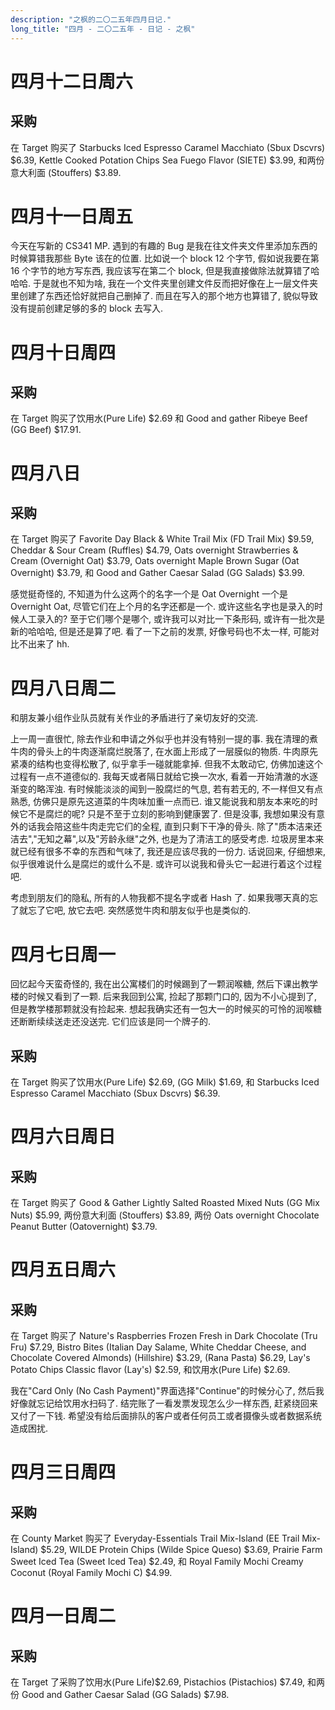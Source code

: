 ```yaml
---
description: "之枫的二〇二五年四月日记."
long_title: "四月 - 二〇二五年 - 日记 - 之枫"
---
```


# 四月十二日周六

## 采购

在 Target 购买了 Starbucks Iced Espresso Caramel Macchiato (Sbux Dscvrs) $6.39, Kettle Cooked Potation Chips Sea Fuego Flavor (SIETE) $3.99, 和两份意大利面 (Stouffers) $3.89.

# 四月十一日周五

今天在写新的 CS341 MP. 遇到的有趣的 Bug 是我在往文件夹文件里添加东西的时候算错我那些 Byte 该在的位置. 比如说一个 block 12 个字节, 假如说我要在第 16 个字节的地方写东西, 我应该写在第二个 block, 但是我直接做除法就算错了哈哈哈. 于是就也不知为啥, 我在一个文件夹里创建文件反而把好像在上一层文件夹里创建了东西还恰好就把自己删掉了. 而且在写入的那个地方也算错了, 貌似导致没有提前创建足够的多的 block 去写入.

# 四月十日周四

## 采购

在 Target 购买了饮用水(Pure Life) $2.69 和 Good and gather Ribeye Beef (GG Beef) $17.91.

# 四月八日

## 采购

在 Target 购买了 Favorite Day Black & White Trail Mix (FD Trail Mix) $9.59, Cheddar & Sour Cream (Ruffles) $4.79, Oats overnight Strawberries & Cream (Overnight Oat) $3.79, Oats overnight Maple Brown Sugar (Oat Overnight) $3.79, 和 Good and Gather Caesar Salad (GG Salads) $3.99.

感觉挺奇怪的, 不知道为什么这两个的名字一个是 Oat Overnight 一个是 Overnight Oat, 尽管它们在上个月的名字还都是一个. 或许这些名字也是录入的时候人工录入的? 至于它们哪个是哪个, 或许我可以对比一下条形码, 或许有一批次是新的哈哈哈, 但是还是算了吧. 看了一下之前的发票, 好像号码也不太一样, 可能对比不出来了 hh.

# 四月八日周二

和朋友兼小组作业队员就有关作业的矛盾进行了亲切友好的交流.

上一周一直很忙, 除去作业和申请之外似乎也并没有特别一提的事. 我在清理的煮牛肉的骨头上的牛肉逐渐腐烂脱落了, 在水面上形成了一层膜似的物质. 牛肉原先紧凑的结构也变得松散了, 似乎拿手一碰就能拿掉. 但我不太敢动它, 仿佛加速这个过程有一点不道德似的. 我每天或者隔日就给它换一次水, 看着一开始清澈的水逐渐变的略浑浊. 有时候能淡淡的闻到一股腐烂的气息, 若有若无的, 不一样但又有点熟悉, 仿佛只是原先这道菜的牛肉味加重一点而已. 谁又能说我和朋友本来吃的时候它不是腐烂的呢? 只是不至于立刻的影响到健康罢了. 但是没事, 我想如果没有意外的话我会陪这些牛肉走完它们的全程, 直到只剩下干净的骨头. 除了"质本洁来还洁去","无知之幕",以及"芳龄永继"之外, 也是为了清洁工的感受考虑. 垃圾房里本来就已经有很多不幸的东西和气味了, 我还是应该尽我的一份力. 话说回来, 仔细想来, 似乎很难说什么是腐烂的或什么不是. 或许可以说我和骨头它一起进行着这个过程吧.

考虑到朋友们的隐私, 所有的人物我都不提名字或者 Hash 了. 如果我哪天真的忘了就忘了它吧, 放它去吧. 突然感觉牛肉和朋友似乎也是类似的.

# 四月七日周一

回忆起今天蛮奇怪的, 我在出公寓楼们的时候踢到了一颗润喉糖, 然后下课出教学楼的时候又看到了一颗. 后来我回到公寓, 捡起了那颗门口的, 因为不小心提到了, 但是教学楼那颗就没有捡起来. 想起我确实还有一包大一的时候买的可怜的润喉糖还断断续续送走还没送完. 它们应该是同一个牌子的.

## 采购

在 Target 购买了饮用水(Pure Life) $2.69, (GG Milk) $1.69, 和 Starbucks Iced Espresso Caramel Macchiato (Sbux Dscvrs) $6.39.

# 四月六日周日

## 采购

在 Target 购买了 Good & Gather Lightly Salted Roasted Mixed Nuts (GG Mix Nuts) $5.99, 两份意大利面 (Stouffers) $3.89, 两份 Oats overnight Chocolate Peanut Butter (Oatovernight) $3.79.

# 四月五日周六

## 采购

在 Target 购买了 Nature's Raspberries Frozen Fresh in Dark Chocolate (Tru Fru) $7.29, Bistro Bites (Italian Day Salame, White Cheddar Cheese, and Chocolate Covered Almonds) (Hillshire) $3.29, (Rana Pasta) $6.29, Lay's Potato Chips Classic flavor (Lay's) $2.59, 和饮用水(Pure Life) $2.69.

我在"Card Only (No Cash Payment)"界面选择"Continue"的时候分心了, 然后我好像就忘记给饮用水扫码了. 结完账了一看发票发现怎么少一样东西, 赶紧绕回来又付了一下钱. 希望没有给后面排队的客户或者任何员工或者摄像头或者数据系统造成困扰.

# 四月三日周四

## 采购

在 County Market 购买了 Everyday-Essentials Trail Mix-Island (EE Trail Mix-Island) $5.29, WILDE Protein Chips (Wilde Spice Queso) $3.69, Prairie Farm Sweet Iced Tea (Sweet Iced Tea) $2.49, 和 Royal Family Mochi Creamy Coconut (Royal Family Mochi C) $4.99.

# 四月一日周二

## 采购

在 Target 了采购了饮用水(Pure Life)$2.69, Pistachios (Pistachios) $7.49, 和两份 Good and Gather Caesar Salad (GG Salads) $7.98.
